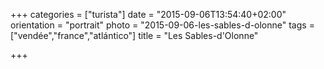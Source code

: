 +++
categories = ["turista"]
date = "2015-09-06T13:54:40+02:00"
orientation = "portrait"
photo = "2015-09-06-les-sables-d-olonne"
tags = ["vendée","france","atlántico"]
title = "Les Sables-d'Olonne"

+++
